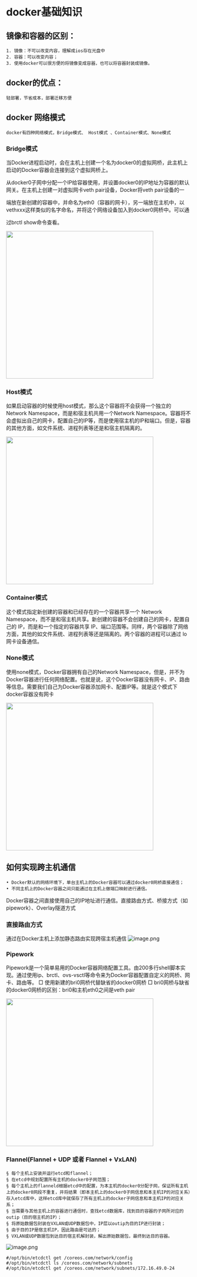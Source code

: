 # docker基础知识
## 镜像和容器的区别：
	1. 镜像：不可以改变内容，理解成ios存在光盘中
	2. 容器：可以改变内容；
	3. 使用docker可以很方便的将镜像变成容器，也可以将容器封装成镜像。
## docker的优点：
	轻部署，节省成本，部署迁移方便

## docker 网络模式 
	docker有四种网络模式，Bridge模式、 Host模式 、Container模式、None模式
### Bridge模式
当Docker进程启动时，会在主机上创建一个名为docker0的虚拟网桥，此主机上启动的Docker容器会连接到这个虚拟网桥上。  

从docker0子网中分配一个IP给容器使用，并设置docker0的IP地址为容器的默认网关。在主机上创建一对虚拟网卡veth pair设备，Docker将veth pair设备的一

端放在新创建的容器中，并命名为eth0（容器的网卡），另一端放在主机中，以vethxxx这样类似的名字命名，并将这个网络设备加入到docker0网桥中。可以通

过brctl show命令查看。

<img src="pictures/pbzechakr7o.png" width="400px" /> 

### Host模式
如果启动容器的时候使用host模式，那么这个容器将不会获得一个独立的Network Namespace，而是和宿主机共用一个Network Namespace。容器将不会虚拟出自己的网卡，配置自己的IP等，而是使用宿主机的IP和端口。但是，容器的其他方面，如文件系统、进程列表等还是和宿主机隔离的。

<img src="pictures/4w9ckj2b78o.png" width="400" />

### Container模式
这个模式指定新创建的容器和已经存在的一个容器共享一个 Network Namespace，而不是和宿主机共享。新创建的容器不会创建自己的网卡，配置自己的 IP，而是和一个指定的容器共享 IP、端口范围等。同样，两个容器除了网络方面，其他的如文件系统、进程列表等还是隔离的。两个容器的进程可以通过 lo 网卡设备通信。
### None模式
使用none模式，Docker容器拥有自己的Network Namespace，但是，并不为Docker容器进行任何网络配置。也就是说，这个Docker容器没有网卡、IP、路由等信息。需要我们自己为Docker容器添加网卡、配置IP等。就是这个模式下docker容器没有网卡

<img src="pictures/03cyafsr2lpq.png" width="400" />

## 如何实现跨主机通信 
	• Docker默认的网络环境下，单台主机上的Docker容器可以通过docker0网桥直接通信；
	• 不同主机上的Docker容器之间只能通过在主机上做端口映射进行通信。
Docker容器之间直接使用自己的IP地址进行通信。直接路由方式、桥接方式（如pipework）、Overlay隧道方式
		
### 直接路由方式
通过在Docker主机上添加静态路由实现跨宿主机通信
![image.png](pictures/ahbxvcv58jq.png)	
### Pipework 
Pipework是一个简单易用的Docker容器网络配置工具。由200多行shell脚本实现。通过使用ip、brctl、ovs-vsctl等命令来为Docker容器配置自定义的网桥、网卡、路由等。
    □ 使用新建的bri0网桥代替缺省的docker0网桥
    □ bri0网桥与缺省的docker0网桥的区别：bri0和主机eth0之间是veth pair

<img src="pictures/qdylkmoltx.png" width="400" />

### Flannel(Flannel + UDP 或者 Flannel + VxLAN) 
    § 每个主机上安装并运行etcd和flannel；
    § 在etcd中规划配置所有主机的docker0子网范围；
    § 每个主机上的flanneld根据etcd中的配置，为本主机的docker0分配子网，保证所有主机上的docker0网段不重复，并将结果（即本主机上的docker0子网信息和本主机IP的对应关系）存入etcd库中，这样etcd库中就保存了所有主机上的docker子网信息和本主机IP的对应关系；
    § 当需要与其他主机上的容器进行通信时，查找etcd数据库，找到目的容器的子网所对应的outip（目的宿主机的IP）；
    § 将原始数据包封装在VXLAN或UDP数据包中，IP层以outip为目的IP进行封装；
    § 由于目的IP是宿主机IP，因此路由是可达的；
    § VXLAN或UDP数据包到达目的宿主机解封装，解出原始数据包，最终到达目的容器。
![image.png](pictures/5tfvn1skf37.png)

```
#/opt/bin/etcdctl get /coreos.com/network/config
#/opt/bin/etcdctl ls /coreos.com/network/subnets
#/opt/bin/etcdctl get /coreos.com/network/subnets/172.16.49.0-24
```

